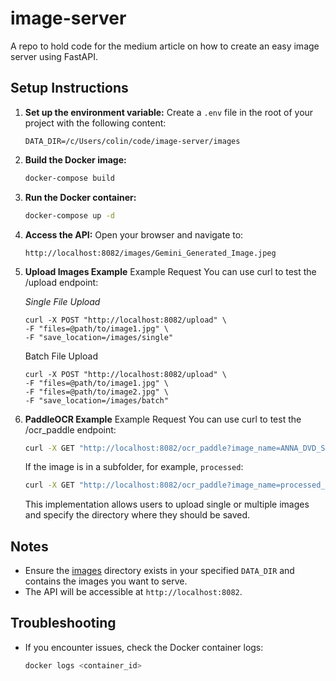 # image-server

A repo to hold code for the medium article on how to create an easy image server using FastAPI.

## Setup Instructions

1. **Set up the environment variable:**
   Create a `.env` file in the root of your project with the following content:
   ```env
   DATA_DIR=/c/Users/colin/code/image-server/images

2. **Build the Docker image:**
   ```sh
   docker-compose build
   ```

3. **Run the Docker container:**
   ```sh
   docker-compose up -d
   ```

4. **Access the API:**
   Open your browser and navigate to:
   ```
   http://localhost:8082/images/Gemini_Generated_Image.jpeg
   ```

5. **Upload Images Example**
   Example Request
   You can use curl to test the /upload endpoint:

   *Single File Upload*
   ```
   curl -X POST "http://localhost:8082/upload" \
   -F "files=@path/to/image1.jpg" \
   -F "save_location=/images/single"
   ```

   Batch File Upload
   ```
   curl -X POST "http://localhost:8082/upload" \
   -F "files=@path/to/image1.jpg" \
   -F "files=@path/to/image2.jpg" \
   -F "save_location=/images/batch"
   ```
   
6. **PaddleOCR Example**
   Example Request
   You can use curl to test the /ocr_paddle endpoint:

   ```sh
   curl -X GET "http://localhost:8082/ocr_paddle?image_name=ANNA_DVD_SLEEVE.png"
   ```

   If the image is in a subfolder, for example, `processed`:
   ```sh
   curl -X GET "http://localhost:8082/ocr_paddle?image_name=processed_timestamp_your_image.png&subfolder=processed"
   ```

   This implementation allows users to upload single or multiple images and specify the directory where they should be saved.

## Notes
- Ensure the [images](http://_vscodecontentref_/3) directory exists in your specified `DATA_DIR` and contains the images you want to serve.
- The API will be accessible at `http://localhost:8082`.

## Troubleshooting
- If you encounter issues, check the Docker container logs:
  ```sh
  docker logs <container_id>